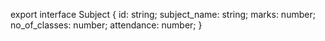 export interface Subject {
id: string;
subject_name: string;
marks: number;
no_of_classes: number;
attendance: number;
}
